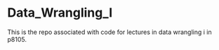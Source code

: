 # Data_Wrangling_I

This is the repo associated with code for lectures in data wrangling i in p8105.